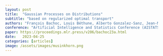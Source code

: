 ```yaml
---
layout: post
title:  "Gaussian Processes on Distributions"
subtitle: "based on regularized optimal transport"
authors: "François Bachoc, Louis Béthune, Alberto Gonzalez-Sanz, Jean-Michel Loubes"
conference: "Artificial Intelligence and Statistics Conference (AISTATS), 2023"
paper: https://proceedings.mlr.press/v206/bachoc23a.html
date:   2023-04-25
categories: [articles]
image: /assets/images/musinkhorn.png
---
```

